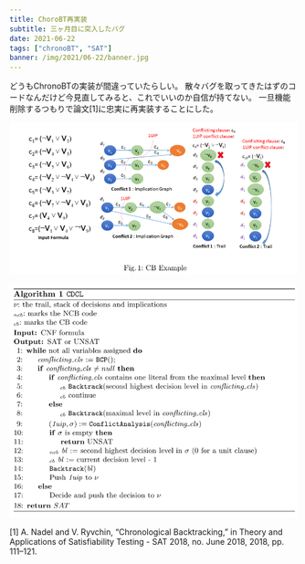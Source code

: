 ```yaml
---
title: ChoroBT再実装
subtitle: 三ヶ月目に突入したバグ
date: 2021-06-22
tags: ["chronoBT", "SAT"]
banner: /img/2021/06-22/banner.jpg
---
```

どうもChronoBTの実装が間違っていたらしい。
散々バグを取ってきたはずのコードなんだけど今見直してみると、これでいいのか自信が持てない。
一旦機能削除するつもりで論文[1]に忠実に再実装することにした。

![The idea](/img/2021/06-22/Fig1.png)


![The modified CDCL](/img/2021/06-22/CDCL.png)


[1] A. Nadel and V. Ryvchin, “Chronological Backtracking,” in Theory and Applications of Satisfiability Testing - SAT 2018, no. June 2018, 2018, pp. 111–121.
